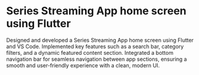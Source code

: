 # Series Streaming App home screen using Flutter

Designed and developed a Series Streaming App home screen using Flutter and VS Code.
Implemented key features such as a search bar, category filters, and a dynamic featured content section.
Integrated a bottom navigation bar for seamless navigation between app sections, ensuring a smooth and user-friendly
experience with a clean, modern UI.
